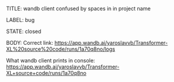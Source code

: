 TITLE:
wandb client confused by spaces in in project name 

LABEL:
bug

STATE:
closed

BODY:
Correct link:
https://app.wandb.ai/yaroslavvb/Transformer-XL%20source%20code/runs/1a70q8no/logs

What wandb client prints in console:
https://app.wandb.ai/yaroslavvb/Transformer-XL+source+code/runs/1a70q8no

